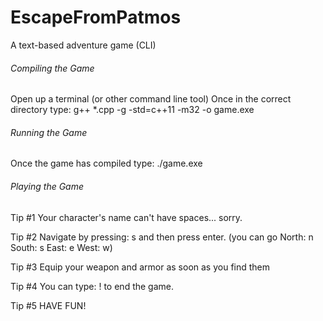 # EscapeFromPatmos
A text-based adventure game (CLI)

###### Compiling the Game ######
Open up a terminal (or other command line tool)
Once in the correct directory type: g++ *.cpp -g -std=c++11 -m32 -o game.exe

###### Running the Game ######
Once the game has compiled type: ./game.exe


###### Playing the Game ######

Tip #1 Your character's name can't have spaces... sorry.

Tip #2 Navigate by pressing: s
        and then press enter.
        (you can go North: n
                    South: s
                    East: e
                    West: w)

Tip #3 Equip your weapon and armor as soon as you find them

Tip #4 You can type: !
        to end the game.

Tip #5 HAVE FUN!
